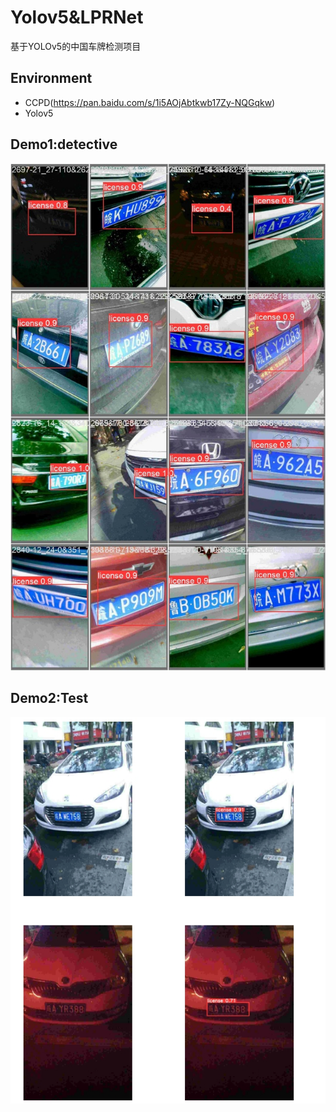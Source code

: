 # Yolov5&LPRNet
基于YOLOv5的中国车牌检测项目

## Environment


- CCPD(https://pan.baidu.com/s/1i5AOjAbtkwb17Zy-NQGqkw)
- Yolov5

## Demo1:detective

![demo](https://github.com/neverwinHao/Yolov5/blob/main/img/demo.jpg)

## Demo2:Test

![res](https://github.com/neverwinHao/Yolov5/blob/main/img/res.png)

